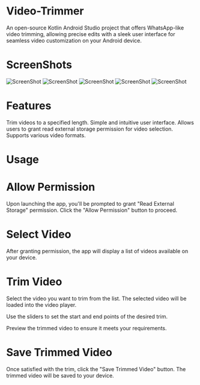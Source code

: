 # Video-Trimmer
An open-source Kotlin Android Studio project that offers WhatsApp-like video trimming, allowing precise edits with a sleek user interface for seamless video customization on your Android device.

# ScreenShots
![ScreenShot](https://github.com/UmairOye/Video-Trimmer/blob/main/screenshots/Screenshot_20231009-124711.png)
![ScreenShot](https://github.com/UmairOye/Video-Trimmer/blob/main/screenshots/Screenshot_20231009-124720.png)
![ScreenShot](https://github.com/UmairOye/Video-Trimmer/blob/main/screenshots/Screenshot_20231009-124738.png)
![ScreenShot](https://github.com/UmairOye/Video-Trimmer/blob/main/screenshots/Screenshot_20231009-124744.png)
![ScreenShot](https://github.com/UmairOye/Video-Trimmer/blob/main/screenshots/Screenshot_20231009-124755.png)

# Features
Trim videos to a specified length.
Simple and intuitive user interface.
Allows users to grant read external storage permission for video selection.
Supports various video formats.

# Usage
# Allow Permission

Upon launching the app, you'll be prompted to grant "Read External Storage" permission. Click the "Allow Permission" button to proceed.
# Select Video

After granting permission, the app will display a list of videos available on your device.
# Trim Video

Select the video you want to trim from the list. The selected video will be loaded into the video player.

Use the sliders to set the start and end points of the desired trim.

Preview the trimmed video to ensure it meets your requirements.

# Save Trimmed Video

Once satisfied with the trim, click the "Save Trimmed Video" button. The trimmed video will be saved to your device.
